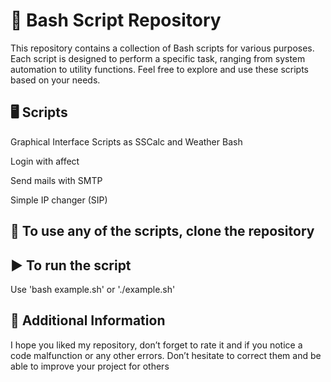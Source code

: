 # 🐧 Bash Script Repository
This repository contains a collection of Bash scripts for various purposes. Each script is designed to perform a specific task, ranging from system automation to utility functions. Feel free to explore and use these scripts based on your needs.


## 🖥️ Scripts
Graphical Interface Scripts as SSCalc and Weather Bash

Login with affect

Send mails with SMTP

Simple IP changer (SIP)

## 🧬 To use any of the scripts, clone the repository

## ▶️ To run the script
Use 'bash example.sh' or './example.sh'

## 📢 Additional Information
I hope you liked my repository, don’t forget to rate it and if you notice a code malfunction or any other errors.
Don’t hesitate to correct them and be able to improve your project for others
